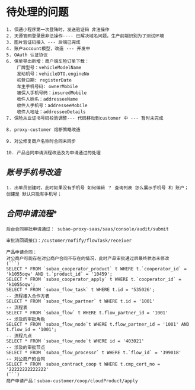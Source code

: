 # **待处理的问题**
	1. 保通小程序第一次登陆时，发送验证码 非法操作	
	2. 天源官网登录是非法操作---- 已解决域名问题，生产前端识别为了测试环境
	3. 图片验证码接入 --- 后端已完成
	4. 账户account模型，改造 --- 开发中				
	5. OAuth 认证协议  
	6. 保单导出新增：商户端车险订单下载：
		厂牌型号：vehicleModelName
		发动机号：vehicleDTO.engineNo
		初登日期: registerDate 
		车主手机号码: ownerMobile
		被保人手机号码：insuredMobile
		收件人姓名：addresseeName
		收件人手机号：addresseeMobile
		收件人地址：addresseeDetails
	7. 保险从业证书号码校验调整--- 代码移动到customer 中 --- 暂时未完成
	
	8. proxy-customer 熔断策略改造
	
	9. 对公修复商户名称时合同未同步
	
	10. 产品合同申请流程改造及为申请通过的处理


## *账号手机号改造*
	1. 出单员创建时，此时如果没有手机号 如何编辑 ？ 查询列表 怎么展示手机号 和 账户；创建是 默认只能有手机号；
	



## *合同申请流程**
	后台合同审批申请通过： subao-proxy-saas/saas/console/audit/submit
	
	审批流回调接口：/customer/nofify/flowTask/receiver
	
	产品申请合同：
	对公商户可能存在对公商户合同不存在的情况，此时产品审批通过后最终状态未修改
	(```)
	SELECT * FROM `subao_cooperator_product` t WHERE t.`cooperator_id` = 'k1055oqw' AND t.`product_id` = '10459';
	SELECT * FROM `subao_cooperator_apply` t WHERE t.`cooperator_id` = 'k1055oqw';
	SELECT * FROM `subao_flow_task` t WHERE t.id = '535026';
	-- 流程接入合作方表
	SELECT * FROM `subao_flow_partner` t WHERE t.id = '1001'
	-- 流程表
	SELECT * FROM `subao_flow` t WHERE t.flow_partner_id = '1001'
	-- 涉及的审批角色
	SELECT * FROM `subao_flow_node`t WHERE t.flow_partner_id = '1001' AND t.flow_id = '1001';
	-- 流程几点
	SELECT * FROM `subao_flow_node`t WHERE id = '403021'
	-- 涉及的审批节点
	SELECT * FROM `subao_flow_processr` t WHERE t.`flow_id` = '399018'
	-- 对公商户的合同
	SELECT * FROM  subao_contract_coop t WHERE t.cmp_cert_no = '22222222222222'
	(```)
	商户申请产品：subao-customer/coop/cloudProduct/apply
	
	
